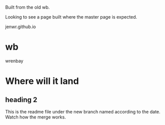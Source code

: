 Built from the old wb. 

Looking to see a page built where the master page is expected. 

jenwr.github.io

# wb
wrenbay
# Where will it land

## heading 2

This is the readme file under the new branch named according to the date. Watch how the merge works. 

